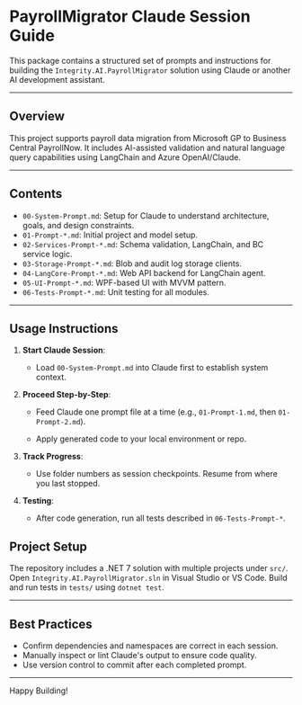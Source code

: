 
# PayrollMigrator Claude Session Guide

This package contains a structured set of prompts and instructions for building the `Integrity.AI.PayrollMigrator` solution using Claude or another AI development assistant.

---

## Overview

This project supports payroll data migration from Microsoft GP to Business Central PayrollNow. It includes AI-assisted validation and natural language query capabilities using LangChain and Azure OpenAI/Claude.

---

## Contents

- `00-System-Prompt.md`: Setup for Claude to understand architecture, goals, and design constraints.
- `01-Prompt-*.md`: Initial project and model setup.
- `02-Services-Prompt-*.md`: Schema validation, LangChain, and BC service logic.
- `03-Storage-Prompt-*.md`: Blob and audit log storage clients.
- `04-LangCore-Prompt-*.md`: Web API backend for LangChain agent.
- `05-UI-Prompt-*.md`: WPF-based UI with MVVM pattern.
- `06-Tests-Prompt-*.md`: Unit testing for all modules.

---

## Usage Instructions

1. **Start Claude Session**:
   - Load `00-System-Prompt.md` into Claude first to establish system context.

2. **Proceed Step-by-Step**:
   - Feed Claude one prompt file at a time (e.g., `01-Prompt-1.md`, then `01-Prompt-2.md`).

   - Apply generated code to your local environment or repo.

3. **Track Progress**:
   - Use folder numbers as session checkpoints. Resume from where you last stopped.

4. **Testing**:
   - After code generation, run all tests described in `06-Tests-Prompt-*`.
## Project Setup

The repository includes a .NET 7 solution with multiple projects under `src/`. Open `Integrity.AI.PayrollMigrator.sln` in Visual Studio or VS Code. Build and run tests in `tests/` using `dotnet test`.


---

## Best Practices

- Confirm dependencies and namespaces are correct in each session.
- Manually inspect or lint Claude's output to ensure code quality.
- Use version control to commit after each completed prompt.

---

Happy Building!
